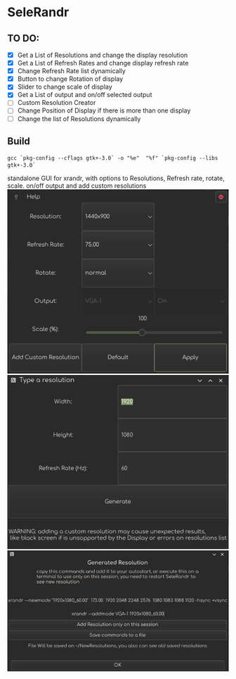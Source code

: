 # SeleRandr

## TO DO: 

- [x] Get a List of Resolutions and change the display resolution
- [x] Get a List of Refresh Rates and change display refresh rate 
- [x] Change Refresh Rate list dynamically 
- [x] Button to change Rotation of display
- [x] Slider to change scale of display
- [x] Get a List of output and on/off selected output
- [ ] Custom Resolution Creator
- [ ] Change Position of Display if there is more than one display
- [ ] Change the list of Resolutions dynamically

## Build 
```
gcc `pkg-config --cflags gtk+-3.0` -o "%e"  "%f" `pkg-config --libs gtk+-3.0`
```
standalone GUI for xrandr, with options to Resolutions, Refresh rate, rotate, scale. on/off output and add custom resolutions
<img src="https://github.com/ItzSelenux/ItzSelenux.github.io/blob/main/res/pages/selerandr/1.png?raw=true">
<img src="https://github.com/ItzSelenux/ItzSelenux.github.io/blob/main/res/pages/selerandr/2.png?raw=true">
<img src="https://github.com/ItzSelenux/ItzSelenux.github.io/blob/main/res/pages/selerandr/3.png?raw=true">

